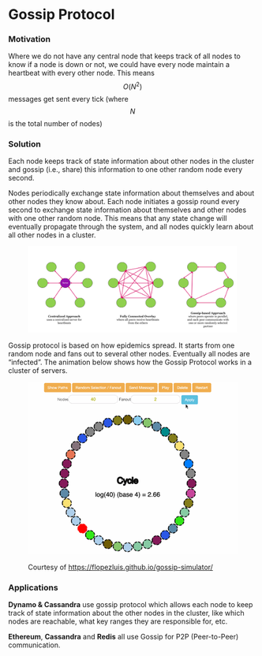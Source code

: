 # Gossip Protocol

### Motivation

Where we do not have any central node that keeps track of all nodes to know if a node is down or not, we could have every node maintain a heartbeat with every other node. This means $$O(N^2)$$ messages get sent every tick (where $$N$$ is the total number of nodes)

### Solution

Each node keeps track of state information about other nodes in the cluster and gossip (i.e., share) this information to one other random node every second.

Nodes periodically exchange state information about themselves and about other nodes they know about. Each node initiates a gossip round every second to exchange state information about themselves and other nodes with one other random node. This means that any state change will eventually propagate through the system, and all nodes quickly learn about all other nodes in a cluster.

<figure><img src="../.gitbook/assets/Diana Playground (9).jpg" alt=""><figcaption></figcaption></figure>

Gossip protocol is based on how epidemics spread. It starts from one random node and fans out to several other nodes. Eventually all nodes are “infected”. The animation below shows how the Gossip Protocol works in a cluster of servers.

<figure><img src="../.gitbook/assets/Untitled_2.gif" alt=""><figcaption><p>Courtesy of <a href="https://flopezluis.github.io/gossip-simulator/">https://flopezluis.github.io/gossip-simulator/</a></p></figcaption></figure>

### Applications

**Dynamo & Cassandra** use gossip protocol which allows each node to keep track of state information about the other nodes in the cluster, like which nodes are reachable, what key ranges they are responsible for, etc.

**Ethereum**, **Cassandra** and **Redis** all use Gossip for P2P (Peer-to-Peer) communication.
